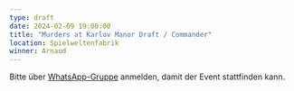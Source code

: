 ```yaml
---
type: draft
date: 2024-02-09 19:00:00
title: "Murders at Karlov Manor Draft / Commander"
location: Spielweltenfabrik
winner: Arnaud
---
```


Bitte über [WhatsApp-Gruppe](https://chat.whatsapp.com/HQ7IINFrZB63esDNRqsIUw) anmelden, damit der Event stattfinden kann.